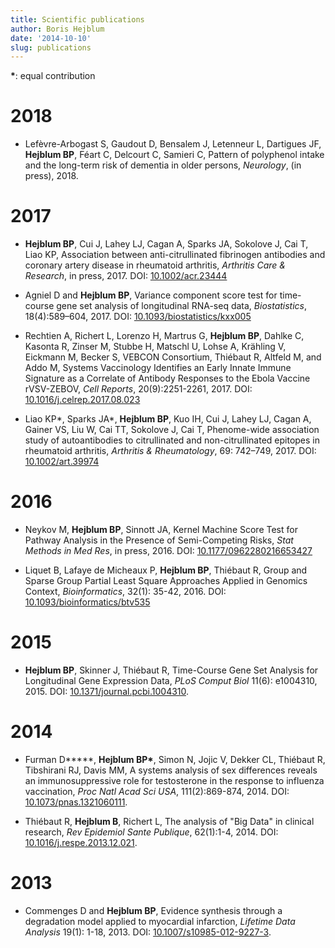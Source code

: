 ```yaml
---
title: Scientific publications
author: Boris Hejblum
date: '2014-10-10'
slug: publications
---
```


**\***: equal contribution

# **2018**

  * Lefèvre-Arbogast S, Gaudout D, Bensalem J, Letenneur L, Dartigues JF, **Hejblum BP**, Féart C, Delcourt C, Samieri C, Pattern of polyphenol intake and the long-term risk of dementia in older persons, *Neurology*, (in press), 2018.

# **2017**

  * **Hejblum BP**, Cui J, Lahey LJ, Cagan A, Sparks JA, Sokolove J, Cai T, Liao KP, Association between anti-citrullinated fibrinogen antibodies and coronary artery disease in rheumatoid arthritis, *Arthritis Care & Research*, in press, 2017. DOI: [10.1002/acr.23444](http://onlinelibrary.wiley.com/doi/10.1002/acr.23444/full)

  * Agniel D and **Hejblum BP**, Variance component score test for time-course gene set analysis of longitudinal RNA-seq data, *Biostatistics*, 18(4):589–604, 2017. DOI: [10.1093/biostatistics/kxx005](https://academic.oup.com/biostatistics/article/18/4/589/3065599/Variance-component-score-test-for-timecourse-gene?guestAccessKey=70560c57-c362-400f-ab15-b49ca45a8baf)

  * Rechtien A, Richert L, Lorenzo H, Martrus G, **Hejblum BP**, Dahlke C, Kasonta R, Zinser M, Stubbe H, Matschl U, Lohse A, Krähling V, Eickmann M, Becker S, VEBCON Consortium, Thiébaut R, Altfeld M, and Addo M, Systems Vaccinology Identifies an Early Innate Immune Signature as a Correlate of Antibody Responses to the Ebola Vaccine rVSV-ZEBOV, *Cell Reports*, 20(9):2251-2261, 2017. DOI: [10.1016/j.celrep.2017.08.023](http://www.cell.com/cell-reports/fulltext/S2211-1247(17)31115-4)

  * Liao KP*, Sparks JA*, **Hejblum BP**, Kuo IH, Cui J, Lahey LJ, Cagan A, Gainer VS, Liu W,  Cai TT, Sokolove J, Cai T, Phenome-wide association study of autoantibodies to citrullinated and non-citrullinated epitopes in rheumatoid arthritis, *Arthritis & Rheumatology*, 69: 742–749, 2017. DOI: [10.1002/art.39974](http://onlinelibrary.wiley.com/doi/10.1002/art.39974/abstract)

# **2016**

  * Neykov M, **Hejblum BP**, Sinnott JA, Kernel Machine Score Test for Pathway Analysis in the Presence of Semi-Competing Risks, *Stat Methods in Med Res*, in press, 2016. DOI: [10.1177/0962280216653427](http://smm.sagepub.com/content/early/2016/06/01/0962280216653427.abstract)

  * Liquet B, Lafaye de Micheaux P, **Hejblum BP**, Thiébaut R, Group and Sparse Group Partial Least Square Approaches Applied in Genomics Context, *Bioinformatics*, 32(1): 35-42, 2016. DOI: [10.1093/bioinformatics/btv535](http://bioinformatics.oxfordjournals.org/content/32/1/35)

# **2015**

  * **Hejblum BP**, Skinner J, Thiébaut R, Time-Course Gene Set Analysis for Longitudinal Gene Expression Data, *PLoS Comput Biol* 11(6): e1004310, 2015. DOI: [10.1371/journal.pcbi.1004310](http://journals.plos.org/ploscompbiol/article?id=10.1371%2Fjournal.pcbi.1004310).

# **2014**

  * Furman D**\***, **Hejblum BP\***, Simon N, Jojic V, Dekker CL, Thiébaut R, Tibshirani RJ, Davis MM, A systems analysis of sex differences reveals an immunosuppressive role for testosterone in the response to influenza vaccination, *Proc Natl Acad Sci USA*, 111(2):869-874, 2014. DOI: [10.1073/pnas.1321060111](http://www.pnas.org/content/111/2/869.full).

  * Thiébaut R, **Hejblum B**, Richert L, The analysis of "Big Data" in clinical research, *Rev Epidemiol Sante Publique*, 62(1):1-4, 2014. DOI: [10.1016/j.respe.2013.12.021](http://www.sciencedirect.com/science/article/pii/S039876201301167X).

# **2013**

  * Commenges D and **Hejblum BP**,  Evidence synthesis through a degradation model applied to myocardial infarction, *Lifetime Data Analysis* 19(1): 1-18, 2013. DOI: [10.1007/s10985-012-9227-3](http://www.springerlink.com/content/r0r3336772314868).

